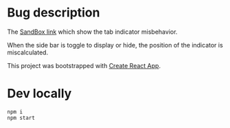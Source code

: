 # Bug description

The [SandBox link](https://codesandbox.io/s/sharp-bash-nu38i?file=/src/index.js) which show the tab indicator misbehavior.

When the side bar is toggle to display or hide, the position of the indicator is miscalculated.

This project was bootstrapped with [Create React App](https://github.com/facebook/create-react-app).

# Dev locally

```shell
npm i
npm start
```
